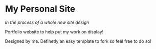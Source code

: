# My Personal Site
*In the process of a whole new site design*

Portfolio website to help put my work on display!


Designed by me. Definetly an easy template to fork so feel free to do so!
